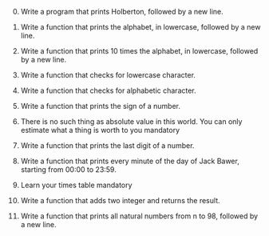 0. Write a program that prints Holberton, followed by a new line.

1. Write a function that prints the alphabet, in lowercase, followed by a new line.

2. Write a function that prints 10 times the alphabet, in lowercase, followed by a new line.

3. Write a function that checks for lowercase character.

4. Write a function that checks for alphabetic character.

5. Write a function that prints the sign of a number.

6. There is no such thing as absolute value in this world. You can only estimate what a thing is worth to you mandatory

7. Write a function that prints the last digit of a number.

8. Write a function that prints every minute of the day of Jack Bawer, starting from 00:00 to 23:59.

9. Learn your times table mandatory

10. Write a function that adds two integer and returns the result.

11. Write a function that prints all natural numbers from n to 98, followed by a new line.
